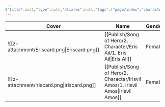 ```yaml
---
{"title":null,"type":null,"aliases":null,"tags":["page/index","character","page"],"cssclasses":["paper","justified"],"created":"20/10/2024 - 04:58 PM","updated":"21/10/2024 - 10:10 PM","encoded":"Character%20Index.md","link":null,"publish":true,"PassFrontmatter":true,"permalink":"/publish/song-of-hero/2-character/character-index/","path":"Publish/Song of Hero/2.  Character/Character Index.md"}
---
```



| Cover                                        | Name                                                                                 | Gender | Status |
| -------------------------------------------- | ------------------------------------------------------------------------------------ | ------ | ------ |
| ![[z-attachment/Eriscard.png\|Eriscard.png]] | [[Publish/Song of Hero/2.  Character/Eris Ail/1. Eris Ail\|Eris Ail]]             | Female | Alive  |
| ![[z-attachment/iriscard.png\|iriscard.png]] | [[Publish/Song of Hero/2.  Character/Irisvil Amos/1. Irisvil Amos\|Irisvil Amos]] | Female | Alive  |



